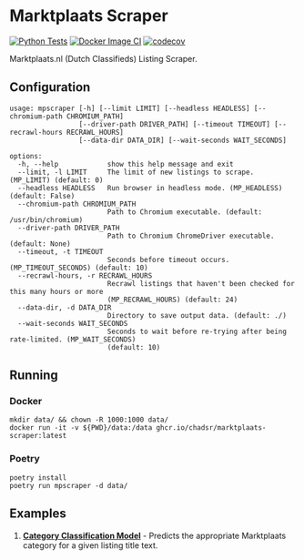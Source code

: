 # Marktplaats Scraper

[![Python Tests](https://github.com/chadsr/marktplaats-scraper/actions/workflows/test.yml/badge.svg)](https://github.com/chadsr/marktplaats-scraper/actions/workflows/test.yml)
[![Docker Image CI](https://github.com/chadsr/marktplaats-scraper/actions/workflows/docker.yml/badge.svg)](https://github.com/chadsr/marktplaats-scraper/actions/workflows/docker.yml)
[![codecov](https://codecov.io/gh/chadsr/marktplaats-scraper/graph/badge.svg?token=UISQZBFTMR)](https://codecov.io/gh/chadsr/marktplaats-scraper)

Marktplaats.nl (Dutch Classifieds) Listing Scraper.

## Configuration

```shell
usage: mpscraper [-h] [--limit LIMIT] [--headless HEADLESS] [--chromium-path CHROMIUM_PATH]
                 [--driver-path DRIVER_PATH] [--timeout TIMEOUT] [--recrawl-hours RECRAWL_HOURS]
                 [--data-dir DATA_DIR] [--wait-seconds WAIT_SECONDS]

options:
  -h, --help            show this help message and exit
  --limit, -l LIMIT     The limit of new listings to scrape. (MP_LIMIT) (default: 0)
  --headless HEADLESS   Run browser in headless mode. (MP_HEADLESS) (default: False)
  --chromium-path CHROMIUM_PATH
                        Path to Chromium executable. (default: /usr/bin/chromium)
  --driver-path DRIVER_PATH
                        Path to Chromium ChromeDriver executable. (default: None)
  --timeout, -t TIMEOUT
                        Seconds before timeout occurs. (MP_TIMEOUT_SECONDS) (default: 10)
  --recrawl-hours, -r RECRAWL_HOURS
                        Recrawl listings that haven't been checked for this many hours or more
                        (MP_RECRAWL_HOURS) (default: 24)
  --data-dir, -d DATA_DIR
                        Directory to save output data. (default: ./)
  --wait-seconds WAIT_SECONDS
                        Seconds to wait before re-trying after being rate-limited. (MP_WAIT_SECONDS)
                        (default: 10)
```

## Running

### Docker

```shell
mkdir data/ && chown -R 1000:1000 data/
docker run -it -v ${PWD}/data:/data ghcr.io/chadsr/marktplaats-scraper:latest
```

### Poetry

```shell
poetry install
poetry run mpscraper -d data/
```

## Examples

1. [**Category Classification Model**](./examples/category_classification/) - Predicts the appropriate Marktplaats category for a given listing title text.
